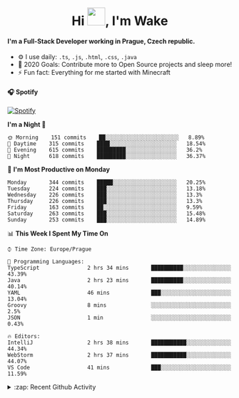 <h1 align="center">Hi <img src="https://raw.githubusercontent.com/MrWakeCZ/MrWakeCZ/master/Hi.gif" width="40px" />, I'm Wake</h1>

#### I'm a Full-Stack Developer working in Prague, Czech republic.
- ⚙️ I use daily: `.ts`, `.js`, `.html`, `.css`, `.java`
- 🥅 2020 Goals: Contribute more to Open Source projects and sleep more!
- ⚡ Fun fact: Everything for me started with Minecraft

#### 🎧 Spotify
[![Spotify](https://novatorem-delta-eight.vercel.app/api/spotify)](https://open.spotify.com/user/wakeecz)

<!--START_SECTION:waka-->
**I'm a Night 🦉** 

```text
🌞 Morning    151 commits    ██░░░░░░░░░░░░░░░░░░░░░░░   8.89% 
🌆 Daytime    315 commits    ████░░░░░░░░░░░░░░░░░░░░░   18.54% 
🌃 Evening    615 commits    █████████░░░░░░░░░░░░░░░░   36.2% 
🌙 Night      618 commits    █████████░░░░░░░░░░░░░░░░   36.37%

```
📅 **I'm Most Productive on Monday** 

```text
Monday       344 commits    █████░░░░░░░░░░░░░░░░░░░░   20.25% 
Tuesday      224 commits    ███░░░░░░░░░░░░░░░░░░░░░░   13.18% 
Wednesday    226 commits    ███░░░░░░░░░░░░░░░░░░░░░░   13.3% 
Thursday     226 commits    ███░░░░░░░░░░░░░░░░░░░░░░   13.3% 
Friday       163 commits    ██░░░░░░░░░░░░░░░░░░░░░░░   9.59% 
Saturday     263 commits    ███░░░░░░░░░░░░░░░░░░░░░░   15.48% 
Sunday       253 commits    ███░░░░░░░░░░░░░░░░░░░░░░   14.89%

```


📊 **This Week I Spent My Time On** 

```text
⌚︎ Time Zone: Europe/Prague

💬 Programming Languages: 
TypeScript               2 hrs 34 mins       ██████████░░░░░░░░░░░░░░░   43.39% 
Java                     2 hrs 23 mins       ██████████░░░░░░░░░░░░░░░   40.14% 
YAML                     46 mins             ███░░░░░░░░░░░░░░░░░░░░░░   13.04% 
Groovy                   8 mins              ░░░░░░░░░░░░░░░░░░░░░░░░░   2.5% 
JSON                     1 min               ░░░░░░░░░░░░░░░░░░░░░░░░░   0.43%

🔥 Editors: 
IntelliJ                 2 hrs 38 mins       ███████████░░░░░░░░░░░░░░   44.34% 
WebStorm                 2 hrs 37 mins       ███████████░░░░░░░░░░░░░░   44.07% 
VS Code                  41 mins             ███░░░░░░░░░░░░░░░░░░░░░░   11.59%

```


<!--END_SECTION:waka-->

<details>
  <summary>:zap: Recent Github Activity</summary>

<!--START_SECTION:activity-->
1. 🎉 Merged PR [#14](https://github.com/craftmania-cz/craftmanager/pull/14) in [craftmania-cz/craftmanager](https://github.com/craftmania-cz/craftmanager)
2. 🎉 Merged PR [#89](https://github.com/waked-cz/corgi/pull/89) in [waked-cz/corgi](https://github.com/waked-cz/corgi)
3. 🗣 Commented on [#14](https://github.com/craftmania-cz/craftmanager/issues/14) in [craftmania-cz/craftmanager](https://github.com/craftmania-cz/craftmanager)
4. 🎉 Merged PR [#2](https://github.com/craftmania-cz/craftcore/pull/2) in [craftmania-cz/craftcore](https://github.com/craftmania-cz/craftcore)
5. 🎉 Merged PR [#7](https://github.com/craftmania-cz/craftlobby/pull/7) in [craftmania-cz/craftlobby](https://github.com/craftmania-cz/craftlobby)
<!--END_SECTION:activity-->

</details>
